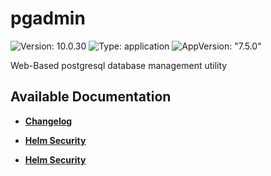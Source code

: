 # pgadmin

![Version: 10.0.30](https://img.shields.io/badge/Version-10.0.30-informational?style=flat-square) ![Type: application](https://img.shields.io/badge/Type-application-informational?style=flat-square) ![AppVersion: "7.5.0"](https://img.shields.io/badge/AppVersion-"7.5.0"-informational?style=flat-square)

Web-Based postgresql database management utility

## Available Documentation

- [**Changelog**](CHANGELOG)

- [**Helm Security**](container-security)

- [**Helm Security**](helm-security)

